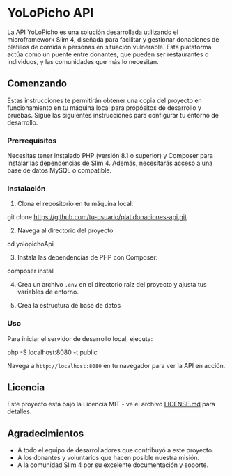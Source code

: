 # YoLoPicho API

La API YoLoPicho es una solución desarrollada utilizando el microframework Slim 4, diseñada para facilitar y gestionar donaciones de platillos de comida a personas en situación vulnerable. Esta plataforma actúa como un puente entre donantes, que pueden ser restaurantes o individuos, y las comunidades que más lo necesitan.

## Comenzando

Estas instrucciones te permitirán obtener una copia del proyecto en funcionamiento en tu máquina local para propósitos de desarrollo y pruebas. Sigue las siguientes instrucciones para configurar tu entorno de desarrollo.

### Prerrequisitos

Necesitas tener instalado PHP (versión 8.1 o superior) y Composer para instalar las dependencias de Slim 4. Además, necesitarás acceso a una base de datos MySQL o compatible.

### Instalación

1. Clona el repositorio en tu máquina local:

git clone https://github.com/tu-usuario/platidonaciones-api.git

2. Navega al directorio del proyecto:

cd yolopichoApi

3. Instala las dependencias de PHP con Composer:

composer install

4. Crea un archivo `.env` en el directorio raíz del proyecto y ajusta tus variables de entorno.

5. Crea la estructura de base de datos

### Uso

Para iniciar el servidor de desarrollo local, ejecuta:

php -S localhost:8080 -t public

Navega a `http://localhost:8080` en tu navegador para ver la API en acción.

## Licencia

Este proyecto está bajo la Licencia MIT - ve el archivo [LICENSE.md](LICENSE.md) para detalles.

## Agradecimientos

- A todo el equipo de desarrolladores que contribuyó a este proyecto.
- A los donantes y voluntarios que hacen posible nuestra misión.
- A la comunidad Slim 4 por su excelente documentación y soporte.
